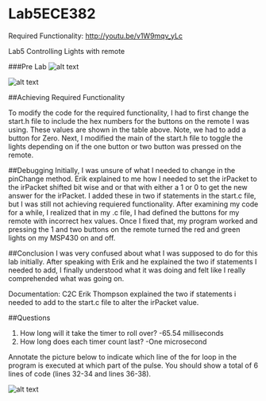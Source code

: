 Lab5ECE382
==========

Required Functionality:
http://youtu.be/v1W9mqv_yLc


Lab5 Controlling Lights with remote


###Pre Lab
![alt text](http://i59.tinypic.com/2hgrayf.png)

![alt text](http://i59.tinypic.com/2zpmkrc.png)





##Achieving Required Functionality

To modify the code for the required functionality, I had to first change the start.h file to include the hex numbers for the buttons on the remote I was using.  These values are shown in the table above.  Note, we had to add a button for Zero. Next, I modified the main of the start.h file to toggle the lights depending on if the one button or two button was pressed on the remote.


##Debugging
Initially, I was unsure of what I needed to change in the pinChange method.  Erik explained to me how I needed to set the irPacket to the irPacket shifted bit wise and or that with either a 1 or 0 to get the new answer for the irPacket.  I added these in two if statements in the start.c file, but I was still not achieving requiered functionality.  After examining my code for a while, I realized that in my .c file, I had defined the buttons for my remote with incorrect hex values.  Once I fixed that, my program worked and pressing the 1 and two buttons on the remote turned the red and green lights on my MSP430 on and off. 

##Conclusion
I was very confused about what I was supposed to do for this lab initially.  After speaking with Erik and he explained the two if statements I needed to add, I finally understood what it was doing and felt like I really comprehended what was going on.  

Documentation: C2C Erik Thompson explained the two if statements i needed to add to the start.c file to alter the irPacket value.


##Questions
1) How long will it take the timer to roll over? 
-65.54 milliseconds
2) How long does each timer count last?
-One microsecond


Annotate the picture below to indicate which line of the for loop in the program is executed at which part of the pulse. You should show a total of 6 lines of code (lines 32-34 and lines 36-38). 

![alt text](http://i60.tinypic.com/2rgosyf.png)
